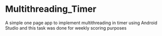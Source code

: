 # Multithreading_Timer
A simple one page app to implement multithreading in timer using Android Studio and this task was done for weekly scoring purposes
